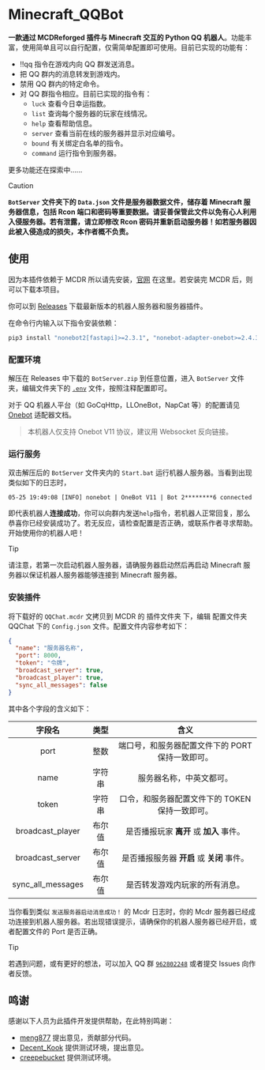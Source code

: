# Minecraft_QQBot

**一款通过 MCDReforged 插件与 Minecraft 交互的 Python QQ 机器人**。功能丰富，使用简单且可以自行配置，仅需简单配置即可使用。目前已实现的功能有：

- !!qq 指令在游戏内向 QQ 群发送消息。
- 把 QQ 群内的消息转发到游戏内。
- 禁用 QQ 群内的特定命令。
- 对 QQ 群指令相应。目前已实现的指令有：
  - `luck` 查看今日幸运指数。
  - `list` 查询每个服务器的玩家在线情况。
  - `help` 查看帮助信息。
  - `server` 查看当前在线的服务器并显示对应编号。
  - `bound` 有关绑定白名单的指令。
  - `command` 运行指令到服务器。

更多功能还在探索中……

> [!CAUTION]
> **`BotServer` 文件夹下的 `Data.json` 文件是服务器数据文件，储存着 Minecraft 服务器信息，包括 Rcon 端口和密码等重要数据。请妥善保管此文件以免有心人利用入侵服务器。若有泄露，请立即修改 Rcon 密码并重新启动服务器！如若服务器因此被入侵造成的损失，本作者概不负责。**

## 使用

因为本插件依赖于 MCDR 所以请先安装，[官网](https://mcdreforged.com/zh-CN) 在这里。若安装完 MCDR 后，则可以下载本项目。

你可以到 [Releases](https://github.com/Lonely-Sails/Minecraft_QQBot/releases) 下载最新版本的机器人服务器和服务器插件。

在命令行内输入以下指令安装依赖：

```bash
pip3 install "nonebot2[fastapi]>=2.3.1", "nonebot-adapter-onebot>=2.4.3", "mcdreforged>=2.12.3"
```

### 配置环境

解压在 Releases 中下载的 `BotServer.zip` 到任意位置，进入 `BotServer` 文件夹，编辑文件夹下的 [`.env`](https://github.com/Lonely-Sails/Minecraft_QQBot/blob/main/BotServer/.env) 文件，按照注释配置即可。

对于 QQ 机器人平台（如 GoCqHttp，LLOneBot，NapCat 等）的配置请见 [Onebot](https://onebot.adapters.nonebot.dev/docs/guide/setup)
适配器文档。

> 本机器人仅支持 Onebot V11 协议，建议用 Websocket 反向链接。

### 运行服务

双击解压后的 `BotServer` 文件夹内的 `Start.bat` 运行机器人服务器。当看到出现类似如下的日志时，

```log
05-25 19:49:08 [INFO] nonebot | OneBot V11 | Bot 2********6 connected
```

即代表机器人**连接成功**，你可以向群内发送`help`指令，若机器人正常回复，那么恭喜你已经安装成功了。若无反应，请检查配置是否正确，或联系作者寻求帮助。开始使用你的机器人吧！

> [!TIP]
> 请注意，若第一次启动机器人服务器，请确服务器启动然后再启动 Minecraft 服务器以保证机器人服务器能够连接到 Minecraft 服务器。

### 安装插件

将下载好的 `QQChat.mcdr` 文拷贝到 MCDR 的 插件文件夹 下，编辑 配置文件夹 QQChat 下的 `Config.json` 文件。配置文件内容参考如下：

```json
{
  "name": "服务器名称",
  "port": 8000,
  "token": "令牌",
  "broadcast_server": true,
  "broadcast_player": true,
  "sync_all_messages": false
}
```

其中各个字段的含义如下：

|      字段名       |  类型  |                       含义                       |
| :---------------: | :----: | :----------------------------------------------: |
|       port        |  整数  | 端口号，和服务器配置文件下的 PORT 保持一致即可。 |
|       name        | 字符串 |             服务器名称，中英文都可。             |
|       token       | 字符串 | 口令，和服务器配置文件下的 TOKEN 保持一致即可。  |
| broadcast_player  | 布尔值 |     是否播报玩家 **离开** 或 **加入** 事件。     |
| broadcast_server  | 布尔值 |    是否播报服务器 **开启** 或 **关闭** 事件。    |
| sync_all_messages | 布尔值 |          是否转发游戏内玩家的所有消息。          |

当你看到类似 `发送服务器启动消息成功！` 的 Mcdr 日志时，你的 Mcdr 服务器已经成功连接到机器人服务器。若出现错误提示，请确保你的机器人服务器已经开启，或者配置文件的 Port 是否正确。

> [!TIP]
> 若遇到问题，或有更好的想法，可以加入 QQ 群 [`962802248`](https://qm.qq.com/q/B3kmvJl2xO) 或者提交 Issues 向作者反馈。

## 鸣谢

感谢以下人员为此插件开发提供帮助，在此特别鸣谢：

- [meng877](https://github.com/meng877) 提出意见，贡献部分代码。
- [Decent_Kook](https://github.com/AISophon) 提供测试环境，提出意见。
- [creepebucket](https://github.com/creepebucket) 提供测试环境。
